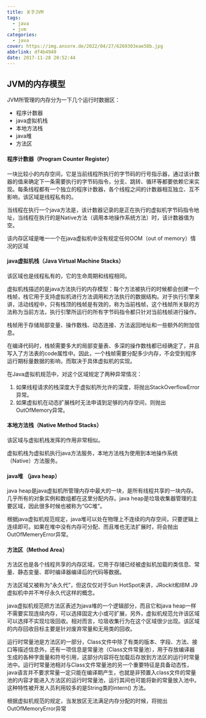 ```yaml
---
title: 关于JVM
tags:
  - java
  - jvm
categories:
  - java
cover: https://img.ansore.de/2022/04/27/6269303eae58b.jpg
abbrlink: df4b4949
date: 2017-11-28 20:52:44
---
```


## JVM的内存模型

JVM所管理的内存分为一下几个运行时数据区：

- 程序计数器
- java虚拟机栈
- 本地方法栈
- java堆
- 方法区

#### 程序计数器（Program Counter Register）

一块比较小的内存空间，它是当前线程所执行的字节码的行号指示器，通过该计数器的值来确定下一条需要执行的字节码指令，分支、跳转、循环等都要依赖它来实现。每条线程都有一个独立的程序计数器，各个线程之间的计数器相互独立、互不影响，该区域是线程私有的。

当线程在执行一个java方法是，该计数器记录的是正在执行的虚拟机字节码指令地址，当线程在执行的是Native方法（调用本地操作系统方法）时，该计数器值为空。

该内存区域是唯一一个在java虚拟机中没有规定任何OOM（out of memory）情况的区域

#### java虚拟机栈（Java Virtual Machine Stacks）

该区域也是线程私有的，它的生命周期和线程相同。

虚拟机栈描述的是java方法执行的内存模型：每个方法被执行的时候都会创建一个栈帧，栈它用于支持虚拟机进行方法调用和方法执行的数据结构。对于执行引擎来讲，活动线程中，只有栈顶的栈帧是有效的，称为当前栈帧，这个栈帧所关联的方法称为当前方法，执行引擎所运行的所有字节码指令都只针对当前栈帧进行操作。

栈帧用于存储局部变量、操作数栈、动态连接、方法返回地址和一些额外的附加信息。

在编译代码时，栈帧需要多大的局部变量表、多深的操作数栈都已经确定了，并且写入了方法表的code属性中。因此，一个栈帧需要分配多少内存，不会受到程序运行期标量数据的影响，而取决于具体虚拟机的实现。

在Java虚拟机规范中，对这个区域规定了两种异常情况：

1. 如果线程请求的栈深度大于虚拟机所允许的深度，将抛出StackOverflowError异常。
2. 如果虚拟机在动态扩展栈时无法申请到足够的内存空间，则抛出OutOfMemory异常。

#### 本地方法栈（Native Method Stacks）

该区域与虚拟机栈发挥的作用非常相似。

虚拟机栈为虚拟机执行java方法服务，本地方法栈为使用到本地操作系统（Native）方法服务。

#### java堆 （java heap）

java heap是java虚拟机所管理内存中最大的一块，是所有线程共享的一块内存。几乎所有的对象实例和数组都在这里分配内存。java heap是垃圾收集器管理的主要区域，因此很多时候也被称为“GC堆”。

根据java虚拟机规范规定，java堆可以处在物理上不连续的内存空间，只要逻辑上连续即可。如果在堆中没有内存可分配、而且堆也无法扩展时，将会抛出OutOfMemeryError异常。

#### 方法区（Method Area）

方法区也是各个线程共享的内存区域，它用于存储已经被虚拟机加载的类信息、常量、静态变量、即时编译器编译后的代码等数据。

方法区域又被称为“永久代”，但这仅仅对于Sun HotSpot来讲，JRockit和IBM J9虚拟机中并不岑仔永久代这样的概念。

java虚拟机规范把方法区表述为java堆的一个逻辑部分，而且它和java heap一样不需要实现连续内存，可以选择固定大小或可扩展，另外，虚拟机规范允许该区域可以选择不实现垃圾回收。相对而言，垃圾收集行为在这个区域很少出现。该区域的内存回收目标主要是针对废弃常量和无用类的回收。

运行时常量池是方法区的一部分，Class文件中除了有类的版本、字段、方法、接口等描述信息外，还有一项信息是常量池（Class文件常量池），用于存放编译器生成的各种字面量和符号引用，这部分内容将在加载后存放到方法区的运行时常量池中。运行时常量池相对与Class文件常量池的另一个重要特征是具备动态性，java语言并不要求常量一定只能在编译期产生，也就是非预置入class文件的常量池的内容才能进入方法区的运行时常量池，运行其间也可能将新的常量放入池中。这种特性被开发人员利用较多的是String类的intern() 方法。

根据虚拟机规范的规定，当发放区无法满足内存分配的时候，将抛出OutOfMemoryError异常

